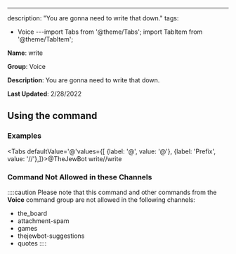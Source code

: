 ---
description: "You are gonna need to write that down."
tags:
  - Voice
---import Tabs from '@theme/Tabs';
import TabItem from '@theme/TabItem';

**Name**: write

**Group**: Voice

**Description**: You are gonna need to write that down.

**Last Updated**: 2/28/2022

## Using the command

### Examples
<Tabs defaultValue='@'values={[ {label: '@', value: '@'}, {label: 'Prefix', value: '//'},]}><TabItem value='@'>@TheJewBot write</TabItem><TabItem value='//'>//write</TabItem></Tabs>

### Command Not Allowed in these Channels
::::caution Please note that this command and other commands from the **Voice** command group are not allowed in the following channels:
- the_board
- attachment-spam
- games
- thejewbot-suggestions
- quotes
::::